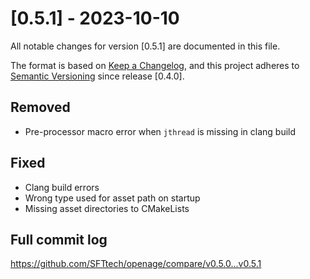 # [0.5.1] - 2023-10-10
All notable changes for version [0.5.1] are documented in this file.

The format is based on [Keep a Changelog](https://keepachangelog.com/en/1.0.0/),
and this project adheres to [Semantic Versioning](https://semver.org/spec/v2.0.0.html) since release [0.4.0].

## Removed

- Pre-processor macro error when `jthread` is missing in clang build


## Fixed

- Clang build errors
- Wrong type used for asset path on startup
- Missing asset directories to CMakeLists


## Full commit log

https://github.com/SFTtech/openage/compare/v0.5.0...v0.5.1
